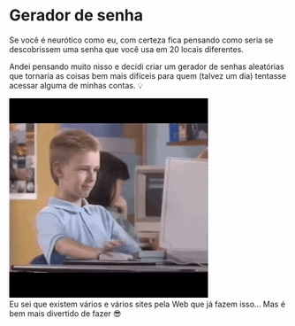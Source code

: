 
# Gerador de senha

Se você é neurótico como eu, com certeza fica pensando como seria se descobrissem uma senha que você usa em 20 locais diferentes.

Andei pensando muito nisso e decidi criar um gerador de senhas aleatórias que tornaria as coisas bem mais difíceis para quem (talvez um dia) tentasse acessar alguma de minhas contas. 💡

<img src='assets/ezgif.com-optimize.gif'><br/>
Eu sei que existem vários e vários sites pela Web que já fazem isso... Mas é bem mais divertido de fazer 😎